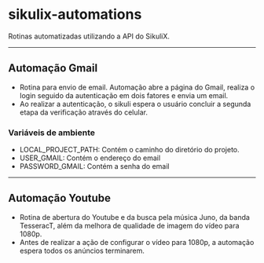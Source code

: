 # sikulix-automations
Rotinas automatizadas utilizando a API do SikuliX.

---
## Automação Gmail
- Rotina para envio de email. Automação abre a página do Gmail, realiza o login seguido da autenticação em dois fatores e envia um email.
- Ao realizar a autenticação, o sikuli espera o usuário concluir a segunda etapa da verificação através do celular.

### Variáveis de ambiente
* LOCAL_PROJECT_PATH: Contém o caminho do diretório do projeto.
* USER_GMAIL: Contém o endereço do email
* PASSWORD_GMAIL: Contém a senha do email

---
## Automação Youtube
- Rotina de abertura do Youtube e da busca pela música Juno, da banda TesseracT, além da melhora de qualidade de imagem do vídeo para 1080p.
- Antes de realizar a ação de configurar o vídeo para 1080p, a automação espera todos os anúncios terminarem.